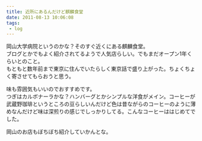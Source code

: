 ```yaml
---
title: 近所にあるんだけど麒麟食堂
date: 2011-08-13 10:06:08
tags: 
 - log
---
```


岡山大学病院というのかな？そのすぐ近くにある麒麟食堂。<br>
ブログとかでもよく紹介されてるようで人気店らしい。でもまだオープン1年くらいとのこと。<br>
もともと数年前まで東京に住んでいたらしく東京話で盛り上がった。ちょくちょく寄させてもらおうと思う。

<!-- more -->

味も雰囲気もいいのでおすすめです。<br>
つぎはカルボナーラかな？ハンバーグとかシンプルな洋食がメイン。コーヒーが武蔵野珈琲というところの豆らしいんだけど色は昔ながらのコーヒーのように薄めなんだけど味は深煎りの感じでしっかりしてる。こんなコーヒーははじめてでした。

岡山のお店もぼちぼち紹介していかんとな。

